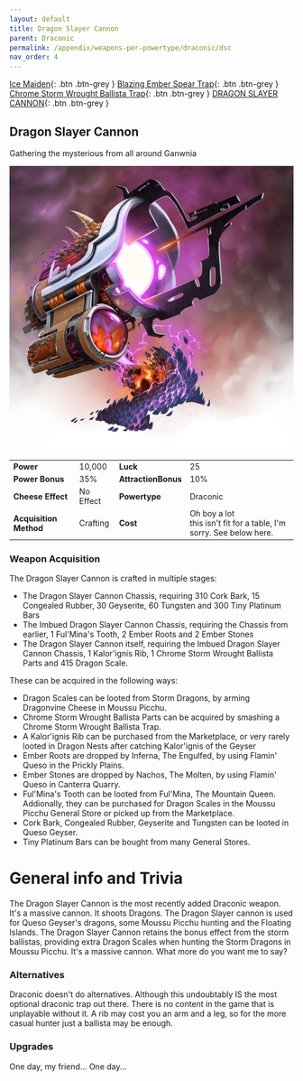 ```yaml
---
layout: default
title: Dragon Slayer Cannon
parent: Draconic
permalink: /appendix/weapons-per-powertype/draconic/dsc
nav_order: 4
---
```

<span class="fs-1">[Ice Maiden](/appendix/weapons-per-powertype/draconic/im){: .btn .btn-grey } </span><span class="fs-1"> [Blazing Ember Spear Trap](/appendix/weapons-per-powertype/draconic/best){: .btn .btn-grey } </span><span class="fs-1"> [Chrome Storm Wrought Ballista Trap](/appendix/weapons-per-powertype/draconic/cswb){: .btn .btn-grey } </span><span class="fs-1"> [DRAGON SLAYER CANNON](/appendix/weapons-per-powertype/draconic/dsc){: .btn .btn-grey } </span>

## Dragon Slayer Cannon
Gathering the mysterious from all around Ganwnia

<img src="/assets/images/dsc.png" alt="Shiny Lightning Spear Slinger" width="600">

|||||
|---|---|---|---|
| __Power__ 	| 10,000 	| __Luck__ 	| 25 	|
| __Power Bonus__ 	| 35% 	|__AttractionBonus__ 	| 10% 	|
| __Cheese Effect__ 	| No Effect 	| __Powertype__ 	| Draconic 	|
| __Acquisition Method__ 	| Crafting 	| __Cost__ 	| Oh boy a lot <br> this isn't fit for a table, I'm sorry. See below here. 	|

### Weapon Acquisition
The Dragon Slayer Cannon is crafted in multiple stages:
- The Dragon Slayer Cannon Chassis, requiring 310 Cork Bark, 15 Congealed Rubber, 30 Geyserite, 60 Tungsten and 300 Tiny Platinum Bars
- The Imbued Dragon Slayer Cannon Chassis, requiring the Chassis from earlier, 1 Ful'Mina's Tooth, 2 Ember Roots and 2 Ember Stones
- The Dragon Slayer Cannon itself, requiring the Imbued Dragon Slayer Cannon Chassis, 1 Kalor'ignis Rib, 1 Chrome Storm Wrought Ballista Parts and 415 Dragon Scale.
  
These can be acquired in the following ways:
- Dragon Scales can be looted from Storm Dragons, by arming Dragonvine Cheese in Moussu Picchu.
- Chrome Storm Wrought Ballista Parts can be acquired by smashing a Chrome Storm Wrought Ballista Trap.
- A Kalor'ignis Rib can be purchased from the Marketplace, or very rarely looted in Dragon Nests after catching Kalor'ignis of the Geyser
- Ember Roots are dropped by Inferna, The Engulfed, by using Flamin' Queso in the Prickly Plains.
- Ember Stones are dropped by Nachos, The Molten, by using Flamin' Queso in Canterra Quarry.
- Ful'Mina's Tooth can be looted from Ful'Mina, The Mountain Queen. Addionally, they can be purchased for Dragon Scales in the Moussu Picchu General Store or picked up from the Marketplace.
- Cork Bark, Congealed Rubber, Geyserite and Tungsten can be looted in Queso Geyser.
- Tiny Platinum Bars can be bought from many General Stores.



# General info and Trivia
The Dragon Slayer Cannon is the most recently added Draconic weapon. It's a massive cannon. It shoots Dragons.
The Dragon Slayer cannon is used for Queso Geyser's dragons, some Moussu Picchu hunting and the Floating Islands. 
The Dragon Slayer Cannon retains the bonus effect from the storm ballistas, providing extra Dragon Scales when hunting the Storm Dragons in Moussu Picchu.
It's a massive cannon. What more do you want me to say?

### Alternatives
Draconic doesn't do alternatives.
Although this undoubtably IS the most optional draconic trap out there. There is no content in the game that is unplayable without it. A rib may cost you an arm and a leg, so for the more casual hunter just a ballista may be enough.

### Upgrades
One day, my friend...
One day...
